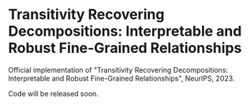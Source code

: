 # Transitivity Recovering Decompositions: Interpretable and Robust Fine-Grained Relationships
Official implementation of "Transitivity Recovering Decompositions: Interpretable and Robust Fine-Grained Relationships", NeurIPS, 2023.

Code will be released soon.
